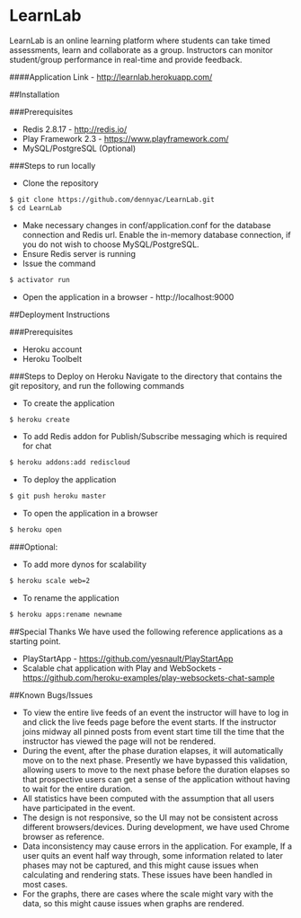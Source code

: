 # LearnLab 

LearnLab is an online learning platform where students can take timed assessments, learn and collaborate as a group. Instructors can monitor student/group performance in real-time and provide feedback.

####Application Link - http://learnlab.herokuapp.com/

##Installation

###Prerequisites
* Redis 2.8.17		- http://redis.io/
* Play Framework 2.3 	- https://www.playframework.com/
* MySQL/PostgreSQL (Optional)

###Steps to run locally
* Clone the repository 
```sh
$ git clone https://github.com/dennyac/LearnLab.git
$ cd LearnLab
```
* Make necessary changes in conf/application.conf for the database connection and Redis url. Enable the in-memory database connection, if you do not wish to choose MySQL/PostgreSQL.
* Ensure Redis server is running
* Issue the command
```sh
$ activator run
```
* Open the application in a browser - http://localhost:9000

##Deployment Instructions

###Prerequisites
* Heroku account
* Heroku Toolbelt

###Steps to Deploy on Heroku
Navigate to the directory that contains the git repository, and run the following commands
* To create the application
```sh
$ heroku create
```
* To add Redis addon for Publish/Subscribe messaging which is required for chat
```sh
$ heroku addons:add rediscloud
```
* To deploy the application
```sh
$ git push heroku master
```
* To open the application in a browser
```sh
$ heroku open
```

###Optional: 
* To add more dynos for scalability
```sh
$ heroku scale web=2
```
* To rename the application
```sh
$ heroku apps:rename newname
```

##Special Thanks
We have used the following reference applications as a starting point.
* PlayStartApp - https://github.com/yesnault/PlayStartApp
* Scalable chat application with Play and WebSockets - https://github.com/heroku-examples/play-websockets-chat-sample

##Known Bugs/Issues
* To view the entire live feeds of an event the instructor will have to log in and click the live feeds page before the event starts. If the instructor joins midway all pinned posts from event start time till the time that the instructor has viewed the page will not be rendered.
* During the event, after the phase duration elapses, it will automatically move on to the next phase. Presently we have bypassed this validation, allowing users to move to the next phase before the duration elapses so that prospective users can get a sense of the application without having to wait for the entire duration.
* All statistics have been computed with the assumption that all users have participated in the event.
* The design is not responsive, so the UI may not be consistent across different browsers/devices. During development, we have used Chrome browser as reference. 
* Data inconsistency may cause errors in the application. For example, If a user quits an event half way through, some information related to later phases may not be captured, and this might cause issues when calculating and rendering stats. These issues have been handled in most cases. 
* For the graphs, there are cases where the scale might vary with the data, so this might cause issues when graphs are rendered.
